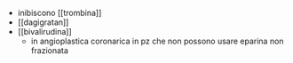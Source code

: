 - inibiscono [[trombina]]
- [[dagigratan]]
- [[bivalirudina]]
	- in angioplastica coronarica in pz che non possono usare eparina non frazionata